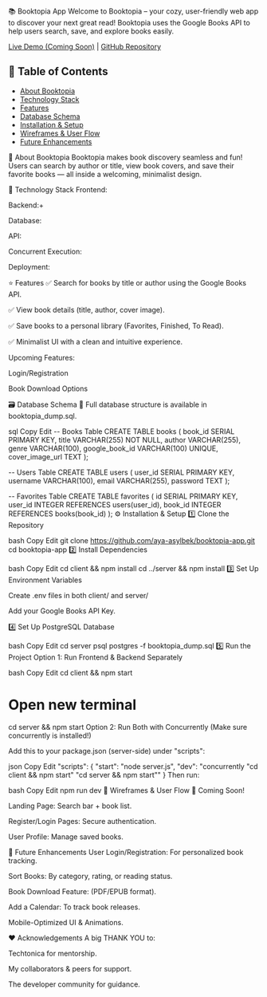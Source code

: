 📚 Booktopia App
Welcome to Booktopia – your cozy, user-friendly web app to discover your next great read!
Booktopia uses the Google Books API to help users search, save, and explore books easily.

[Live Demo (Coming Soon)](https://your-livdemo-link.com) | [GitHub Repository](https://github.com/aya-asylbek/booktopia-app)


## 📖 Table of Contents
- [About Booktopia](#about-booktopia)
- [Technology Stack](#technology-stack)
- [Features](#features)
- [Database Schema](#database-schema)
- [Installation & Setup](#installation--setup)
- [Wireframes & User Flow](#wireframes--user-flow)
- [Future Enhancements](#future-enhancements)


📘 About Booktopia
Booktopia makes book discovery seamless and fun!
Users can search by author or title, view book covers, and save their favorite books — all inside a welcoming, minimalist design.

🐣 Technology Stack
Frontend:

Backend:+

Database:

API:

Concurrent Execution:

Deployment:

⭐ Features
✅ Search for books by title or author using the Google Books API.

✅ View book details (title, author, cover image).

✅ Save books to a personal library (Favorites, Finished, To Read).

✅ Minimalist UI with a clean and intuitive experience.

Upcoming Features:

Login/Registration

Book Download Options

🗃️ Database Schema
📌 Full database structure is available in booktopia_dump.sql.

sql
Copy
Edit
-- Books Table
CREATE TABLE books (
  book_id SERIAL PRIMARY KEY,
  title VARCHAR(255) NOT NULL,
  author VARCHAR(255),
  genre VARCHAR(100),
  google_book_id VARCHAR(100) UNIQUE,
  cover_image_url TEXT
);

-- Users Table
CREATE TABLE users (
  user_id SERIAL PRIMARY KEY,
  username VARCHAR(100),
  email VARCHAR(255),
  password TEXT
);

-- Favorites Table
CREATE TABLE favorites (
  id SERIAL PRIMARY KEY,
  user_id INTEGER REFERENCES users(user_id),
  book_id INTEGER REFERENCES books(book_id)
);
⚙️ Installation & Setup
1️⃣ Clone the Repository

bash
Copy
Edit
git clone https://github.com/aya-asylbek/booktopia-app.git
cd booktopia-app
2️⃣ Install Dependencies

bash
Copy
Edit
cd client && npm install
cd ../server && npm install
3️⃣ Set Up Environment Variables

Create .env files in both client/ and server/

Add your Google Books API Key.

4️⃣ Set Up PostgreSQL Database

bash
Copy
Edit
cd server
psql postgres -f booktopia_dump.sql
5️⃣ Run the Project Option 1: Run Frontend & Backend Separately

bash
Copy
Edit
cd client && npm start
# Open new terminal
cd server && npm start
Option 2: Run Both with Concurrently
(Make sure concurrently is installed!)

Add this to your package.json (server-side) under "scripts":

json
Copy
Edit
"scripts": {
  "start": "node server.js",
  "dev": "concurrently \"cd client && npm start\" \"cd server && npm start\""
}
Then run:

bash
Copy
Edit
npm run dev
🎨 Wireframes & User Flow
📌 Coming Soon!

Landing Page: Search bar + book list.

Register/Login Pages: Secure authentication.

User Profile: Manage saved books.

🚀 Future Enhancements
User Login/Registration: For personalized book tracking.

Sort Books: By category, rating, or reading status.

Book Download Feature: (PDF/EPUB format).

Add a Calendar: To track book releases.

Mobile-Optimized UI & Animations.

❤️ Acknowledgements
A big THANK YOU to:

Techtonica for mentorship.

My collaborators & peers for support.

The developer community for guidance.

